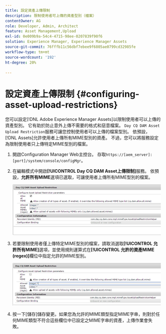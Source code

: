 ```yaml
---
title: 設定資產上傳限制
description: 限制使用者可上傳的資產型別（檔案）
contentOwner: AG
role: Developer, Admin, Architect
feature: Asset Management,Upload
exl-id: 0e009b9a-54c4-4715-98ee-0207839f90f6
solution: Experience Manager, Experience Manager Assets
source-git-commit: 76fffb11c56dbf7ebee9f6805ae0799cd32985fe
workflow-type: tm+mt
source-wordcount: '192'
ht-degree: 20%

---
```


# 設定資產上傳限制 {#configuring-asset-upload-restrictions}

您可以設定[!DNL Adobe Experience Manager Assets]以限制使用者可以上傳的資產型別。 它有助於防止意外上傳不需要的格式和惡意檔案。 `Day CQ DAM Asset Upload Restriction`服務可讓您控制使用者可以上傳的檔案型別。 依預設，[!DNL Assets]允許使用者上傳所有MIME型別的資產。 不過，您可以將服務設定為限制使用者只上傳特定MIME型別的檔案。

1. 開啟Configuration Manager Web主控台。 存取`https://[aem_server]:[port]/system/console/configMgr`。
1. 在編輯模式中開啟&#x200B;**[!UICONTROL Day CQ DAM Asset上傳限制]**&#x200B;服務。 依預設，**允許所有MIME**&#x200B;選項已選取，可讓使用者上傳所有MIME型別的檔案。

   ![chlimage_1-378](assets/chlimage_1-378.png)

1. 若要限制使用者僅上傳特定MIME型別的檔案，請取消選取&#x200B;**[!UICONTROL 允許所有MIME]**&#x200B;選項，並使用規則運算式在&#x200B;**[!UICONTROL 允許的資產MIME (regex)]**&#x200B;欄位中指定允許的MIME型別。

   ![chlimage_1-379](assets/chlimage_1-379.png)

1. 按一下[儲存]儲存變更。 **&#x200B;**&#x200B;如果您為允許的MIME類型指定MIME字串，則對於任何MIME類型不符合這些欄位中已設定之MIME字串的資產，上傳作業會失敗。
